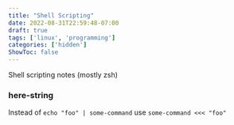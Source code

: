 ```yaml
---
title: "Shell Scripting"
date: 2022-08-31T22:59:48-07:00
draft: true
tags: ['linux', 'programming']
categories: ['hidden']
ShowToc: false
---
```


Shell scripting notes (mostly zsh)

### here-string
Instead of `echo "foo" | some-command` use `some-command <<< "foo"`
